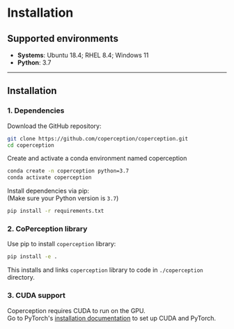 # Installation

## Supported environments
- **Systems**: Ubuntu 18.4; RHEL 8.4; Windows 11
- **Python**: 3.7
---
## Installation
### 1. Dependencies
Download the GitHub repository:
```bash
git clone https://github.com/coperception/coperception.git
cd coperception
```

Create and activate a conda environment named coperception
```bash
conda create -n coperception python=3.7
conda activate coperception
```

Install dependencies via pip:  
(Make sure your Python version is `3.7`)
```bash
pip install -r requirements.txt
```

### 2. CoPerception library
Use pip to install `coperception` library:
```bash
pip install -e .
```
This installs and links `coperception` library to code in `./coperception` directory.

### 3. CUDA support
Coperception requires CUDA to run on the GPU.  
Go to PyTorch's [installation documentation](https://pytorch.org/get-started/locally/) to set up CUDA and PyTorch.